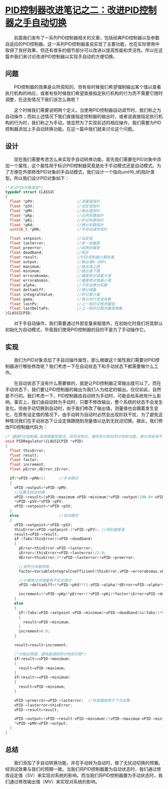 # [PID控制器改进笔记之二：改进PID控制器之手自动切换](https://www.cnblogs.com/foxclever/p/12631224.html)

　　前面我们发布了一系列PID控制器相关的文章，包括经典PID控制器以及参数自适应的PID控制器。这一系列PID控制器虽说实现了主要功能，也在实际使用中取得了良好效果，但还有很多的细节部分可以改进以提高性能和灵活性。所以在这篇中我们来讨论改进PID控制器以实现手自动的方便切换。

## 问题

　　PID控制器的效果是众所周知的，但有些时候我们希望强制输出某个值以查看执行机构的响应，或者有些时候我们希望直接指定执行机构的行为而不需要它随时调整，在这些情况下我们该怎么做呢？

　　这个时候我们需要说明两个定义。当使用PID控制器自动调节时，我们称之为自动操作；而如上述情况下我们直接指定控制器的输出时，或者说直接指定执行机构的行为时，我们称之为手动。很显然为了实现前述的相应操作，我们需要为PID控制器添加上手自动转换功能。在这一篇中我们就来讨论这个问题。

## 设计

　　现在我们需要考虑怎么来实现手自动转换功能。首先我们需要在PID对象中添加一个属性，这个属性用于标识PID控制器究竟是处于手动模式还是自动模式。为了方便在外部修改PID对象的手自动模式，我们设计一个指向uint16_t的指针类型。所以我们设计PID对象如下：

```c
/*定义PID对象类型*/
typedef struct CLASSIC
{
  float *pPV;                   //测量值指针
  float *pSV;                   //设定值指针
  float *pMV;                   //输出值指针
  float *pKp;                   //比例系数指针
  float *pKi;                   //积分系数指针
  float *pKd;                   //微分系数指针
  uint16_t *pMA;                //手自动操作指针

  float setpoint;               //设定值
  float lasterror;              //前一拍偏差
  float preerror;               //前两拍偏差
  float deadband;               //死区
  float result;                 //PID控制器计算结果
  float output;                 //输出值0-100%
  float maximum;                //输出值上限
  float minimum;                //输出值下限
  float errorabsmax;            //偏差绝对值最大值
  float errorabsmin;            //偏差绝对值最小值
  float alpha;                  //不完全微分系数
  float deltadiff;              //微分增量
  float integralValue;          //积分累计量
  float gama;                   //微分先行滤波系数
  float lastPv;                 //上一拍的过程测量值
  float lastDeltaPv;            //上一拍的过程测量值增量
}CLASSICPID;
```

　　对于手自动操作，我们需要通过外部变量来赋值外，在初始化时我们将其默认初始化为自动模式，毕竟我们使用PID控制器的目的不是为了手动操作它。

## 实现

　　我们为PID对象添加了手自动操作属性，那么根据这个属性我们需要对PID控制器进行哪些修改呢？我们考虑一下在自动状态下和手动状态下都需要做什么工作。

　　在自动状态下没有什么需要做的，就是让PID控制器正常输出就可以了。而在手动状态下，我们要让PID控制器的输出为我们人为给定的输出。仅仅如此，自然是不行的。我们考虑一下，PID控制器由自动转为手动时，可能会给系统有什么影响。事实上，我们由自动转为手动时，只要不修改输出，整个系统的状态不会发生变化。但由手动切换到自动时，由于我们修改了输出值，测量值也会跟着发生变化，在原有设定值的情况下，由手动转为自动时必然会出现阶跃干扰，为了避免这种情况我们在手动状态下让设定值跟随到测量值以达到无扰动切换。据此，我们修改PID控制器代码为：

```c
/* 通用PID控制器,采用增量型算法，具有变积分，梯形积分和抗积分饱和功能，微分项采用不完全微分，一阶滤波，alpha值越大滤波作用越强                    */
void PIDRegulator(CLASSICPID *vPID)
{
  float thisError;
  float result;
  float factor;
  float increment;
  float pError,dError,iError;

  if(*vPID->pMA<1)      //手动模式
  {
    vPID->output=*vPID->pMV;
    //设置无扰动切换
    vPID->result=(vPID->maximum-vPID->minimum)*vPID->output/100.0+-vPID->minimum;
    *vPID->pSV=*vPID->pPV;
    vPID->setpoint=*vPID->pSV;
  }
  else                  //自动模式
  {
    vPID->setpoint=*vPID->pSV;
    thisError=vPID->setpoint-(*vPID->pPV); //得到偏差值
    result=vPID->result;
    if (fabs(thisError)>vPID->deadband)
    {
      pError=thisError-vPID->lasterror;
      iError=(thisError+vPID->lasterror)/2.0;
      dError=thisError-2*(vPID->lasterror)+vPID->preerror;

      //变积分系数获取
      factor=VariableIntegralCoefficient(thisError,vPID->errorabsmax,vPID->errorabsmin);

      //计算微分项增量带不完全微分
      vPID->deltadiff=(*vPID->pKd)*(1-vPID->alpha)*dError+vPID->alpha*vPID->deltadiff;

      increment=(*vPID->pKp)*pError+(*vPID->pKi)*factor*iError+vPID->deltadiff;   //增量计算
    }
    else
    {
      if((fabs(vPID->setpoint-vPID->minimum)<vPID->deadband)&&(fabs((*vPID->pPV)-vPID->minimum)<vPID->deadband))
      {
        result=vPID->minimum;
      }
      increment=0.0;
    }

    result=result+increment;

    /*对输出限值，避免超调和积分饱和问题*/
    if(result>=vPID->maximum)
    {
      result=vPID->maximum;
    }
    if(result<=vPID->minimum)
    {
      result=vPID->minimum;
    }

    vPID->preerror=vPID->lasterror;  //存放偏差用于下次运算
    vPID->lasterror=thisError;
    vPID->result=result;

    vPID->output=(vPID->result-vPID->minimum)/(vPID->maximum-vPID->minimum)*100.0;
    *vPID->pMV=vPID->output;
  }
}
```

## 总结

　　我们添加了手自动转换功能，并在手动转为自动时，做了无扰动切换的预置。经测试效果与我们的预期一致。当我们将PID控制器置为自动状态时，我们通过修改设定值（SV）来实现对系统的影响。而当我们将PID控制器置为手动状态时，我们通过修改输出值（MV）来实现对系统的影响。